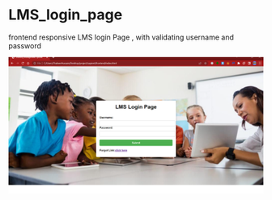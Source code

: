 # LMS_login_page
frontend responsive LMS login Page , with validating username and password 

![LMS Page](https://github.com/thaheerhussain18/LMS_login_page/raw/main/img.png)
